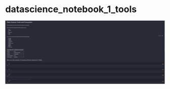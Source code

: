 ﻿# datascience_notebook_1_tools
 ![genralImage](https://raw.githubusercontent.com/Davigetz/datascience_notebook_1_tools/main/1-notebook.png)
